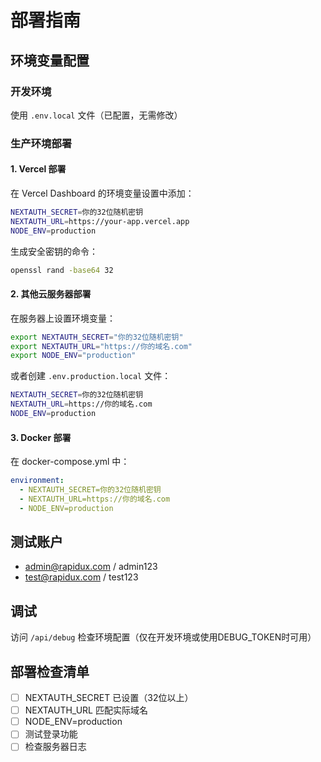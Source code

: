 # 部署指南

## 环境变量配置

### 开发环境
使用 `.env.local` 文件（已配置，无需修改）

### 生产环境部署

#### 1. Vercel 部署
在 Vercel Dashboard 的环境变量设置中添加：

```bash
NEXTAUTH_SECRET=你的32位随机密钥
NEXTAUTH_URL=https://your-app.vercel.app
NODE_ENV=production
```

生成安全密钥的命令：
```bash
openssl rand -base64 32
```

#### 2. 其他云服务器部署
在服务器上设置环境变量：

```bash
export NEXTAUTH_SECRET="你的32位随机密钥"
export NEXTAUTH_URL="https://你的域名.com"
export NODE_ENV="production"
```

或者创建 `.env.production.local` 文件：
```bash
NEXTAUTH_SECRET=你的32位随机密钥
NEXTAUTH_URL=https://你的域名.com
NODE_ENV=production
```

#### 3. Docker 部署
在 docker-compose.yml 中：
```yaml
environment:
  - NEXTAUTH_SECRET=你的32位随机密钥
  - NEXTAUTH_URL=https://你的域名.com
  - NODE_ENV=production
```

## 测试账户
- admin@rapidux.com / admin123
- test@rapidux.com / test123

## 调试
访问 `/api/debug` 检查环境配置（仅在开发环境或使用DEBUG_TOKEN时可用）

## 部署检查清单
- [ ] NEXTAUTH_SECRET 已设置（32位以上）
- [ ] NEXTAUTH_URL 匹配实际域名
- [ ] NODE_ENV=production
- [ ] 测试登录功能
- [ ] 检查服务器日志
